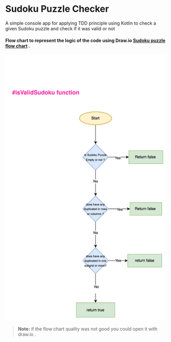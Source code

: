 # Sudoku Puzzle Checker 
A simple console app for applying TDD principle using Kotlin to check a given Sudoku puzzle and check if it was valid or not 

#### Flow chart to represent the logic of the code using Draw.io  [Sudoku puzzle flow chart](https://drive.google.com/file/d/1yf2HhDPOfxHyhaGiFcrkavNbMQ5gSNLz/view?usp=sharing) .
![Sudoku Puzzle flow chart](./src/assets/Sudoku-flowchart.jpg)

> **Note:** if the flow chart quality was not good you could open it with draw.io .